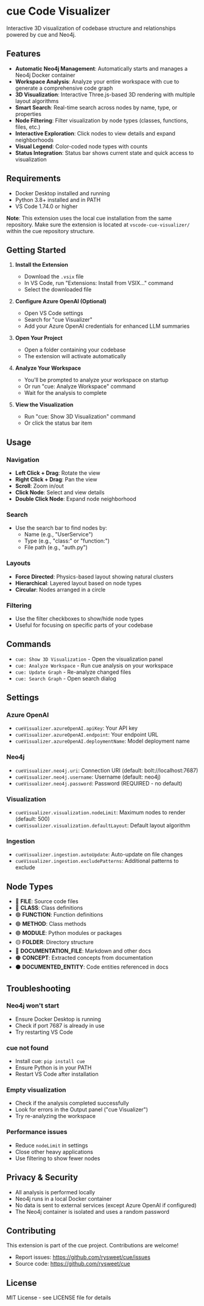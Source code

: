 # cue Code Visualizer

Interactive 3D visualization of codebase structure and relationships powered by cue and Neo4j.

## Features

- **Automatic Neo4j Management**: Automatically starts and manages a Neo4j Docker container
- **Workspace Analysis**: Analyze your entire workspace with cue to generate a comprehensive code graph
- **3D Visualization**: Interactive Three.js-based 3D rendering with multiple layout algorithms
- **Smart Search**: Real-time search across nodes by name, type, or properties
- **Node Filtering**: Filter visualization by node types (classes, functions, files, etc.)
- **Interactive Exploration**: Click nodes to view details and expand neighborhoods
- **Visual Legend**: Color-coded node types with counts
- **Status Integration**: Status bar shows current state and quick access to visualization

## Requirements

- Docker Desktop installed and running
- Python 3.8+ installed and in PATH
- VS Code 1.74.0 or higher

**Note**: This extension uses the local cue installation from the same repository. Make sure the extension is located at `vscode-cue-visualizer/` within the cue repository structure.

## Getting Started

1. **Install the Extension**
   - Download the `.vsix` file
   - In VS Code, run "Extensions: Install from VSIX..." command
   - Select the downloaded file

2. **Configure Azure OpenAI (Optional)**
   - Open VS Code settings
   - Search for "cue Visualizer"
   - Add your Azure OpenAI credentials for enhanced LLM summaries

3. **Open Your Project**
   - Open a folder containing your codebase
   - The extension will activate automatically

4. **Analyze Your Workspace**
   - You'll be prompted to analyze your workspace on startup
   - Or run "cue: Analyze Workspace" command
   - Wait for the analysis to complete

5. **View the Visualization**
   - Run "cue: Show 3D Visualization" command
   - Or click the status bar item

## Usage

### Navigation
- **Left Click + Drag**: Rotate the view
- **Right Click + Drag**: Pan the view
- **Scroll**: Zoom in/out
- **Click Node**: Select and view details
- **Double Click Node**: Expand node neighborhood

### Search
- Use the search bar to find nodes by:
  - Name (e.g., "UserService")
  - Type (e.g., "class:" or "function:")
  - File path (e.g., "auth.py")

### Layouts
- **Force Directed**: Physics-based layout showing natural clusters
- **Hierarchical**: Layered layout based on node types
- **Circular**: Nodes arranged in a circle

### Filtering
- Use the filter checkboxes to show/hide node types
- Useful for focusing on specific parts of your codebase

## Commands

- `cue: Show 3D Visualization` - Open the visualization panel
- `cue: Analyze Workspace` - Run cue analysis on your workspace
- `cue: Update Graph` - Re-analyze changed files
- `cue: Search Graph` - Open search dialog

## Settings

### Azure OpenAI
- `cueVisualizer.azureOpenAI.apiKey`: Your API key
- `cueVisualizer.azureOpenAI.endpoint`: Your endpoint URL
- `cueVisualizer.azureOpenAI.deploymentName`: Model deployment name

### Neo4j
- `cueVisualizer.neo4j.uri`: Connection URI (default: bolt://localhost:7687)
- `cueVisualizer.neo4j.username`: Username (default: neo4j)
- `cueVisualizer.neo4j.password`: Password (REQUIRED - no default)

### Visualization
- `cueVisualizer.visualization.nodeLimit`: Maximum nodes to render (default: 500)
- `cueVisualizer.visualization.defaultLayout`: Default layout algorithm

### Ingestion
- `cueVisualizer.ingestion.autoUpdate`: Auto-update on file changes
- `cueVisualizer.ingestion.excludePatterns`: Additional patterns to exclude

## Node Types

- 🔵 **FILE**: Source code files
- 🔴 **CLASS**: Class definitions
- 🟢 **FUNCTION**: Function definitions
- 🟢 **METHOD**: Class methods
- 🟣 **MODULE**: Python modules or packages
- 🟡 **FOLDER**: Directory structure
- 🔷 **DOCUMENTATION_FILE**: Markdown and other docs
- 🟠 **CONCEPT**: Extracted concepts from documentation
- ⚫ **DOCUMENTED_ENTITY**: Code entities referenced in docs

## Troubleshooting

### Neo4j won't start
- Ensure Docker Desktop is running
- Check if port 7687 is already in use
- Try restarting VS Code

### cue not found
- Install cue: `pip install cue`
- Ensure Python is in your PATH
- Restart VS Code after installation

### Empty visualization
- Check if the analysis completed successfully
- Look for errors in the Output panel ("cue Visualizer")
- Try re-analyzing the workspace

### Performance issues
- Reduce `nodeLimit` in settings
- Close other heavy applications
- Use filtering to show fewer nodes

## Privacy & Security

- All analysis is performed locally
- Neo4j runs in a local Docker container
- No data is sent to external services (except Azure OpenAI if configured)
- The Neo4j container is isolated and uses a random password

## Contributing

This extension is part of the cue project. Contributions are welcome!

- Report issues: https://github.com/rysweet/cue/issues
- Source code: https://github.com/rysweet/cue

## License

MIT License - see LICENSE file for details